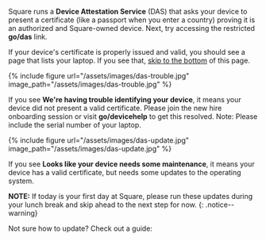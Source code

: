 Square runs a __Device Attestation Service__ (DAS) that asks your device to present a certificate (like a passport when you enter a country) proving it is an authorized and Square-owned device. Next, try accessing the restricted __go/das__ link.

If your device's certificate is properly issued and valid, you should see a page that lists your laptop. If you see that, [skip to the bottom](#done) of this page.

{% include figure url="/assets/images/das-trouble.jpg" image_path="/assets/images/das-trouble.jpg" %}

If you see __We're having trouble identifying your device__, it means your device did not present a valid certificate. Please join the new hire onboarding session or visit __go/devicehelp__ to get this resolved. Note: Please include the serial number of your laptop.

{% include figure url="/assets/images/das-update.jpg" image_path="/assets/images/das-update.jpg" %}

If you see __Looks like your device needs some maintenance__, it means your device has a valid certificate, but needs some updates to the operating system. 

__NOTE:__ If today is your first day at Square, please run these updates during your lunch break and skip ahead to the next step for now.
{: .notice--warning}

Not sure how to update? Check out a guide:
